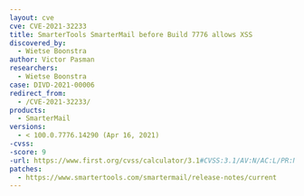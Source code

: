 ```yaml
---
layout: cve
cve: CVE-2021-32233
title: SmarterTools SmarterMail before Build 7776 allows XSS
discovered_by:
  - Wietse Boonstra
author: Victor Pasman
researchers:
  - Wietse Boonstra
case: DIVD-2021-00006
redirect_from:
  - /CVE-2021-32233/
products:
  - SmarterMail
versions:
  - < 100.0.7776.14290 (Apr 16, 2021)
-cvss:
-score: 9
-url: https://www.first.org/cvss/calculator/3.1#CVSS:3.1/AV:N/AC:L/PR:N/UI:N/S:U/C:H/I:H/A:H
patches:
  - https://www.smartertools.com/smartermail/release-notes/current
---
```

